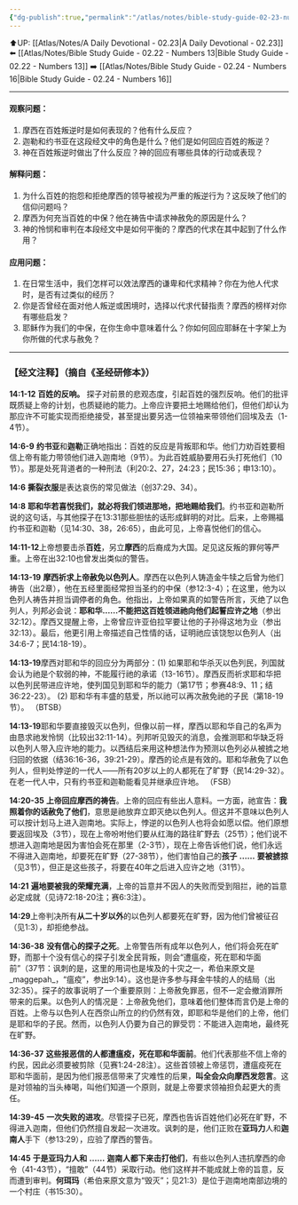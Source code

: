 ```yaml
---
{"dg-publish":true,"permalink":"/atlas/notes/bible-study-guide-02-23-numbers-14/","noteIcon":""}
---
```


⬆️UP: [[Atlas/Notes/A Daily Devotional - 02.23\|A Daily Devotional - 02.23]]
⬅️ [[Atlas/Notes/Bible Study Guide - 02.22 - Numbers 13\|Bible Study Guide - 02.22 - Numbers 13]]
➡️ [[Atlas/Notes/Bible Study Guide - 02.24 - Numbers 16\|Bible Study Guide - 02.24 - Numbers 16]] 

---

#### 观察问题：
1. 摩西在百姓叛逆时是如何表现的？他有什么反应？
2. 迦勒和约书亚在这段经文中的角色是什么？他们是如何回应百姓的叛逆？
3. 神在百姓叛逆时做出了什么反应？神的回应有哪些具体的行动或表现？

#### 解释问题：
1. 为什么百姓的抱怨和拒绝摩西的领导被视为严重的叛逆行为？这反映了他们的信仰问题吗？
2. 摩西为何充当百姓的中保？他在祷告中请求神赦免的原因是什么？
3. 神的怜悯和审判在本段经文中是如何平衡的？摩西的代求在其中起到了什么作用？

#### 应用问题：
1. 在日常生活中，我们怎样可以效法摩西的谦卑和代求精神？你在为他人代求时，是否有过类似的经历？
2. 你是否曾经在面对他人叛逆或困境时，选择以代求代替指责？摩西的榜样对你有哪些启发？
3. 耶稣作为我们的中保，在你生命中意味着什么？你如何回应耶稣在十字架上为你所做的代求与赦免？

---
### 【经文注释】（摘自《圣经研修本》）

**14:1-12** **百姓的反响。** 探子对前景的悲观态度，引起百姓的强烈反响。他们的批评既质疑上帝的计划，也质疑祂的能力。上帝应许要把土地赐给他们，但他们却认为那应许不可能实现而拒绝接受，甚至提出要另选一位领袖来带领他们回埃及去（1-4节）。

**14:6-9** **约书亚**和**迦勒**正确地指出：百姓的反应是背叛耶和华。他们力劝百姓要相信上帝有能力带领他们进入迦南地（9节）。为此百姓威胁要用石头打死他们（10节）。那是处死背道者的一种刑法（利20:2、27，24:23；民15:36；申13:10）。

**14:6** **撕裂衣服**是表达哀伤的常见做法（创37:29、34）。

**14:8** **耶和华若喜悦我们，就必将我们领进那地，把地赐给我们**。约书亚和迦勒所说的这句话，与其他探子在13:31那些胆怯的话形成鲜明的对比。后来，上帝赐福约书亚和迦勒（见14:30、38，26:65），由此可见，上帝喜悦他们的信心。

**14:11-12**上帝想要击杀**百姓**，另立**摩西**的后裔成为大国。足见这反叛的罪何等严重。上帝在出32:10也曾发出类似的警告。

**14:13-19** **摩西祈求上帝赦免以色列人**。摩西在以色列人铸造金牛犊之后曾为他们祷告（出2章），他在五经里面经常担当圣约的中保（参12:3-4）；在这里，他为以色列人祷告并担当调停者的角色。他指出，上帝如果真的如警告所言，灭绝了以色列人，列邦必会说：**耶和华……不能把这百姓领进祂向他们起誓应许之地**（参出32:12）。摩西又提醒上帝，上帝曾应许亚伯拉罕要让他的子孙得这地为业（参出32:13）。最后，他更引用上帝描述自己性情的话，证明祂应该饶恕以色列人（出34:6-7；民14:18-19）。

**14:13-19**摩西对耶和华的回应分为两部分：(1) 如果耶和华杀灭以色列民，列国就会认为祂是个软弱的神，不能履行祂的承诺（13-16节）。摩西反而祈求耶和华把以色列民带进应许地，使列国见到耶和华的能力（第17节；参赛48:9、11；结36:22-23）。 (2) 耶和华有丰盛的慈爱，所以祂可以再次赦免祂的子民（第18-19节）。 （BTSB）

**14:13-19**耶和华要直接毁灭以色列，但像以前一样，摩西以耶和华自己的名声为由恳求祂发怜悯（比较出32:11-14）。列邦听见毁灭的消息，会推测耶和华缺乏将以色列人带入应许地的能力。以西结后来用这种想法作为预测以色列必从被掳之地归回的依据（结36:16-36，39:21-29）。摩西的论点是有效的。耶和华赦免了以色列人，但判处悖逆的一代人——所有20岁以上的人都死在了旷野（民14:29-32）。在老一代人中，只有约书亚和迦勒能看见并继承应许地。 （FSB）

**14:20-35** **上帝回应摩西的祷告**。上帝的回应有些出人意料。一方面，祂宣告：**我照着你的话赦免了他们**，意思是祂放弃立即灭绝以色列人。但这并不意味以色列人可以按计划马上进入迦南地。实际上，悖逆的以色列人也将会如愿以偿。他们原想要返回埃及（3节），现在上帝吩咐他们要从红海的路往旷野去（25节）；他们说不想进入迦南地是因为害怕会死在那里（2-3节），现在上帝告诉他们说，他们永远不得进入迦南地，却要死在旷野（27-38节），他们害怕自己的**孩子** **……** **要被掳掠** （见3节），但正是这些孩子，将要在40年之后进入应许之地（31节）。

**14:21** **遍地要被我的荣耀充满**，上帝的旨意并不因人的失败而受到阻拦，祂的旨意必定成就（见诗72:18-20注；赛6:3注）。

**14:29**上帝判决所有**从二十岁以外**的以色列人都要死在旷野，因为他们曾被征召（见1:3），却拒绝参战。

**14:36-38** **没有信心的探子之死**。上帝警告所有成年以色列人，他们将会死在旷野，而那十个没有信心的探子引发全民背叛，则会“遭瘟疫，死在耶和华面前”（37节：讽刺的是，这里的用词也是埃及的十灾之一，希伯来原文是_maggepah_，“瘟疫”，参出9:14）。这也是许多参与拜金牛犊的人的结局（出32:35）。探子的故事说明了一个重要原则：上帝赦免罪恶，但不一定会撤消罪所带来的后果。以色列人的情况是：上帝赦免他们，意味着他们整体而言仍是上帝的百姓。上帝与以色列人在西奈山所立的约仍然有效，即耶和华是他们的上帝，他们是耶和华的子民。然而，以色列人仍要为自己的罪受罚：不能进入迦南地，最终死在旷野。

**14:36-37** **这些报恶信的人都遭瘟疫，死在耶和华面前**。他们代表那些不信上帝的约民，因此必须要被剪除（见赛1:24-28注）。这些首领被上帝惩罚，遭瘟疫死在耶和华面前，是因为他们报恶信带来了灾难性的后果，**叫全会众向摩西发怨言**。这是对领袖的当头棒喝，叫他们知道一个原则，就是上帝要求领袖担负起更大的责任。

**14:39-45** **一次失败的进攻**。尽管探子已死，摩西也告诉百姓他们必死在旷野，不得进入迦南，但他们仍然擅自发起一次进攻。讽刺的是，他们正败在**亚玛力**人和**迦南人**手下（参13:29），应验了摩西的警告。

**14:45** **于是亚玛力人和** **……** **迦南人都下来击打他们**，有些以色列人违抗摩西的命令（41-43节），“擅敢”（44节）采取行动。他们这样并不能成就上帝的旨意，反而遭到审判。**何珥玛**（希伯来原文意为“毁灭”；见21:3）是位于迦南地南部边境的一个村庄（书15:30）。